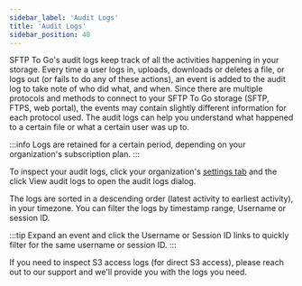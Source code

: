 ```yaml
---
sidebar_label: 'Audit Logs'
title: 'Audit Logs'
sidebar_position: 40
---
```


SFTP To Go's audit logs keep track of all the activities happening in your storage. Every time a user logs in, uploads, downloads or deletes a file, or logs out (or fails to do any of these actions), an event is added to the audit log to take note of who did what, and when. Since there are multiple protocols and methods to connect to your SFTP To Go storage (SFTP, FTPS, web portal), the events may contain slightly different information for each protocol used. The audit logs can help you understand what happened to a certain file or what a certain user was up to.

:::info
Logs are retained for a certain period, depending on your organization's subscription plan.
:::

To inspect your audit logs, click your organization's [settings tab](../getting-started/organization-settings#audit-logs) and the click View audit logs to open the audit logs dialog. 

The logs are sorted in a descending order (latest activity to earliest activity), in your timezone. You can filter the logs by timestamp range, Username or session ID.

:::tip
Expand an event and click the Username or Session ID links to quickly filter for the same username or session ID.
:::

If you need to inspect S3 access logs (for direct S3 access), please reach out to our support and we'll provide you with the logs you need.


